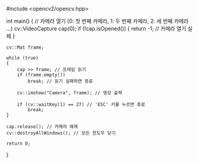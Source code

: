#include <opencv2/opencv.hpp>

int main()
{
    // 카메라 열기 (0: 첫 번째 카메라, 1: 두 번째 카메라, 2: 세 번째 카메라 ...)
    cv::VideoCapture cap(0); 
    if (!cap.isOpened())
    {
        return -1; // 카메라 열기 실패
    }

    cv::Mat frame;

    while (true)
    {
        cap >> frame; // 프레임 읽기
        if (frame.empty())
            break; // 읽기 실패하면 종료

        cv::imshow("Camera", frame); // 영상 출력

        if (cv::waitKey(1) == 27) // 'ESC' 키를 누르면 종료
            break;
    }

    cap.release(); // 카메라 해제
    cv::destroyAllWindows(); // 모든 윈도우 닫기

    return 0;
}
